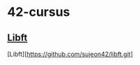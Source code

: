 # 42-cursus

## [Libft](https://github.com/sujeon42/libft.git)
[Libft][https://github.com/sujeon42/libft.git]
